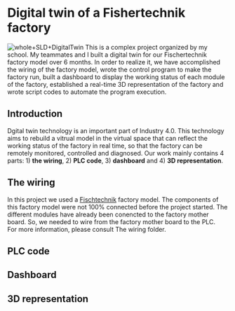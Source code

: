 # Digital twin of a Fishertechnik factory
![whole+SLD+DigitalTwin](https://github.com/Weizhe-JIA/2.Digital-twin-of-a-Fishertechnik-factory/blob/main/imgs/1.%20whole%20factory%2BSLD%2Bdigital%20twin.png)
This is a complex project organized by my school. My teammates and I built a digital twin for our Fischertechnik factory model over 6 months. In order to realize it, we have accomplished the wiring of the factory model, wrote the control program to make the factory run, built a dashboard to display the working status of each module of the factory, established a real-time 3D representation of the factory and wrote script codes to automate the program execution.
## Introduction
Dgital twin technology is an important part of Industry 4.0. This technology aims to rebuild a vitrual model in the virtual space that can reflect the working status of the factory in real time, so that the factory can be remotely monitored, controlled and diagnosed. Our work mainly contains 4 parts: 1) **the wiring**, 2) **PLC code**, 3) **dashboard** and 4) **3D representation**.
## The wiring
In this project we used a [Fischtechnik](https://www.fischertechnik.de/en/products/industry-and-universities/) factory model. The components of this factory model were not 100% connected before the project started. The different modules have already been conencted to the factory mother board. So, we needed to wire from the factory mother board to the PLC.
<br>
For more information, please consult The wiring folder.
## PLC code
## Dashboard
## 3D representation
